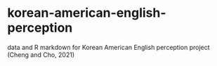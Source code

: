 # korean-american-english-perception
data and R markdown for Korean American English perception project (Cheng and Cho, 2021)
